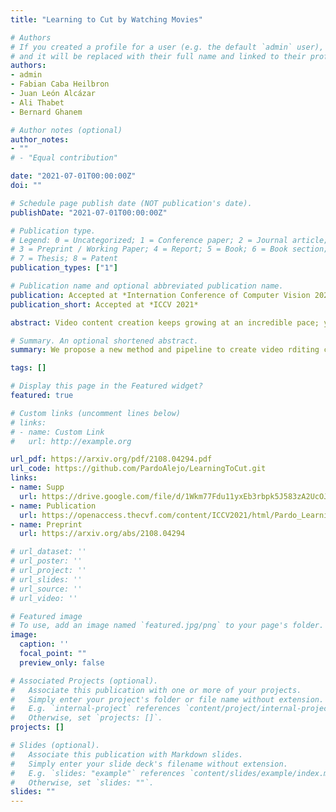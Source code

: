 ```yaml
---
title: "Learning to Cut by Watching Movies"

# Authors
# If you created a profile for a user (e.g. the default `admin` user), write the username (folder name) here 
# and it will be replaced with their full name and linked to their profile.
authors:
- admin
- Fabian Caba Heilbron
- Juan León Alcázar
- Ali Thabet
- Bernard Ghanem

# Author notes (optional)
author_notes:
- ""
# - "Equal contribution"

date: "2021-07-01T00:00:00Z"
doi: ""

# Schedule page publish date (NOT publication's date).
publishDate: "2021-07-01T00:00:00Z"

# Publication type.
# Legend: 0 = Uncategorized; 1 = Conference paper; 2 = Journal article;
# 3 = Preprint / Working Paper; 4 = Report; 5 = Book; 6 = Book section;
# 7 = Thesis; 8 = Patent
publication_types: ["1"]

# Publication name and optional abbreviated publication name.
publication: Accepted at *Internation Conference of Computer Vision 2021*
publication_short: Accepted at *ICCV 2021*

abstract: Video content creation keeps growing at an incredible pace; yet, creating engaging stories remains challenging and requires non-trivial video editing expertise. Many video editing components are astonishingly hard to automate primarily due to the lack of raw video materials. This paper focuses on a new task for computational video editing, namely the task of raking cut plausibility. Our key idea is to leverage content that has already been edited to learn fine-grained audiovisual patterns that trigger cuts. To do this, we first collected a data source of more than 10K videos, from which we extract more than 260K cuts. We devise a model that learns to discriminate between real and artificial cuts via contrastive learning. We set up a new task and a set of baselines to benchmark video cut generation. We observe that our proposed model outperforms the baselines by large margins. To demonstrate our model in real-world applications, we conduct human studies in a collection of unedited videos. The results show that our model does a better job at cutting than random and alternative baselines.

# Summary. An optional shortened abstract.
summary: We propose a new method and pipeline to create video rditing cuts recommendations. Our method utilizes the information of already edited content (movies) to learn patterns between plausible and not plausible cuts via contrastive learning. We set up a new task and a set of baselines to benchmark video cut generation. To demonstrate our model in real-world applications, we conduct human studies in a collection of unedited videos. The results show that our model does a better job at cutting than random and alternative baselines.

tags: []

# Display this page in the Featured widget?
featured: true

# Custom links (uncomment lines below)
# links:
# - name: Custom Link
#   url: http://example.org

url_pdf: https://arxiv.org/pdf/2108.04294.pdf
url_code: https://github.com/PardoAlejo/LearningToCut.git
links:
- name: Supp
  url: https://drive.google.com/file/d/1Wkm77Fdu11yxEb3rbpk5J583zA2UcOJF/view?usp=sharing
- name: Publication
  url: https://openaccess.thecvf.com/content/ICCV2021/html/Pardo_Learning_To_Cut_by_Watching_Movies_ICCV_2021_paper.html
- name: Preprint
  url: https://arxiv.org/abs/2108.04294

# url_dataset: ''
# url_poster: ''
# url_project: ''
# url_slides: ''
# url_source: ''
# url_video: ''

# Featured image
# To use, add an image named `featured.jpg/png` to your page's folder. 
image:
  caption: ''
  focal_point: ""
  preview_only: false

# Associated Projects (optional).
#   Associate this publication with one or more of your projects.
#   Simply enter your project's folder or file name without extension.
#   E.g. `internal-project` references `content/project/internal-project/index.md`.
#   Otherwise, set `projects: []`.
projects: []

# Slides (optional).
#   Associate this publication with Markdown slides.
#   Simply enter your slide deck's filename without extension.
#   E.g. `slides: "example"` references `content/slides/example/index.md`.
#   Otherwise, set `slides: ""`.
slides: ""
---
```

